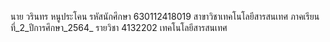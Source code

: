 นาย วรินทร หนูประโคน
รหัสนักศึกษา 630112418019
สาขาวิชาเทคโนโลยีสารสนเทศ
ภาคเรียนที่_2_ปีการศึกษา_2564_
รายวิชา 4132202 เทคโนโลยีสารสนเทศ
